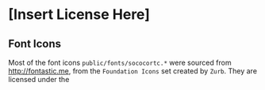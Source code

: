 # [Insert License Here]

## Font Icons
Most of the font icons `public/fonts/sococortc.*` were sourced from http://fontastic.me, from the `Foundation Icons` set created by `Zurb`.  They are licensed under the



